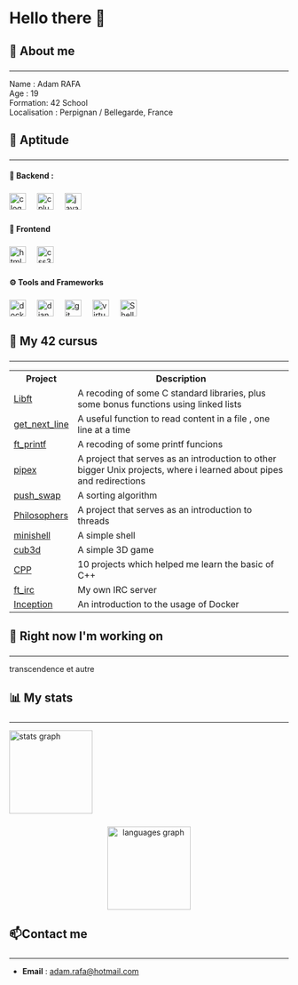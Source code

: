 <h1 align="left">Hello there 👋</h1>

###

<h2 align="left">👾 About me</h2>

###
---

<p align="left">Name : Adam RAFA<br>Age : 19 <br>Formation: 42 School<br>Localisation : Perpignan / Bellegarde, France</p>

###

<h2 align="left">💼 Aptitude</h2>

###

---

<h4 align="left">🔧 Backend :</h4>

###

<div align="left">
  <img src="https://img.shields.io/badge/C-A8B9CC?logo=c&logoColor=black&style=for-the-badge" height="30" alt="c logo"  />
  <img width="12" />
  <img src="https://img.shields.io/badge/C++-00599C?logo=cplusplus&logoColor=white&style=for-the-badge" height="30" alt="cplusplus logo"  />
  <img width="12" />
  <img src="https://img.shields.io/badge/JavaScript-F7DF1E?logo=javascript&logoColor=black&style=for-the-badge" height="30" alt="javascript logo"  />
</div>

###

<h4 align="left">🎨 Frontend</h4>

###

<div align="left">
  <img src="https://img.shields.io/badge/HTML5-E34F26?logo=html5&logoColor=white&style=for-the-badge" height="30" alt="html5 logo"  />
  <img width="12" />
  <img src="https://img.shields.io/badge/CSS3-1572B6?logo=css3&logoColor=white&style=for-the-badge" height="30" alt="css3 logo"  />
</div>

###

<h4 align="left">⚙️ Tools and Frameworks</h4>

###

<div align="left">
  <img src="https://img.shields.io/badge/Docker-2496ED?logo=docker&logoColor=white&style=for-the-badge" height="30" alt="docker logo"  />
  <img width="12" />
  <img src="https://img.shields.io/badge/Django-092E20?logo=django&logoColor=white&style=for-the-badge" height="30" alt="django logo"  />
  <img width="12" />
  <img src="https://img.shields.io/badge/Git-F05032?logo=git&logoColor=white&style=for-the-badge" height="30" alt="git logo"  />
  <img width="12" />
  <img src="https://img.shields.io/badge/VirtualBox-183A61?style=for-the-badge&logo=virtualbox&logoColor=white" alt="virtualbox logo" height="30" />
  <img width="12" />
  <img src="https://img.shields.io/badge/Shell_Script-121011?style=for-the-badge&logo=gnu-bash&logoColor=white" alt="Shell logo" height="30"/>
  
</div>

###

<h2 align="left">🏫 My 42 cursus</h2>

###
---

<p align="left"><table>
  
<tr>
  <th>Project</th>
   <th>Description</th>
</tr>

<tr>
  <td><a href="https://github.com/fveve/Libft">Libft</a></td>
  <td>A recoding of some C standard libraries, plus some bonus functions using linked lists</td>
</tr>
<tr>
  <td><a href="https://github.com/fveve/get_next_line">get_next_line</a></td>
  <td>A useful function to read content in a file , one line at a time</td>
</tr>
<tr>
  <td><a href="https://github.com/fveve/ft_printf">ft_printf</a></td>
  <td>A recoding of some printf funcions</td>
</tr>
<tr>
  <td><a href="https://github.com/fveve/pipex">pipex</a></td>
  <td>A project that serves as an introduction to other bigger Unix projects, where i learned about pipes and redirections</td>
</tr>
<tr>
  <td><a href="https://github.com/fveve/push_swap">push_swap</a></td>
  <td>A sorting algorithm</td>
</tr>
<tr>
  <td><a href="https://github.com/fveve/Philosophers">Philosophers</a></td>
  <td>A project that serves as an introduction to threads</td>
</tr>
<tr>
  <td><a href="https://github.com/fveve/minishell">minishell</a></td>
  <td>A simple shell</td>
</tr>
<tr>
  <td><a href="https://github.com/fveve/cub3d">cub3d</a></td>
  <td>A simple 3D game</td>
</tr>
<tr>
  <td><a href="https://github.com/fveve/CPP">CPP</a></td>
  <td>10 projects which helped me learn the basic of C++</td>
</tr>
<tr>
  <td><a href="https://github.com/fveve/ft_irc">ft_irc</a></td>
  <td>My own IRC server</td>
</tr>
<tr>
  <td><a href="https://github.com/fveve/Inception">Inception</a></td>
  <td>An introduction to the usage of Docker</td>
</tr>
<!--<tr>
  <td ><a href="https://github.com/fveve/ft_transcendence">ft_transcendence</a></td>
  <td>The final project of the 42 cursus</td>
</tr>-->
</table></p>

###

<h2 align="left">🌳 Right now I'm working on</h2>

###
---

<p align="left">transcendence et autre</p>

###

<h2 align="left">📊 My stats</h2>

###
---

<div align="left">
  <img src="https://github-readme-stats.vercel.app/api?username=fveve&hide_title=false&hide_rank=false&show_icons=true&include_all_commits=true&count_private=true&disable_animations=false&theme=dark&locale=en&hide_border=false&order=1&custom_title=Arafa" height="150" alt="stats graph"  />
</div>

###

<p align="left"><div></div></p>

###

<div align="center">
  <img src="https://github-readme-stats.vercel.app/api/top-langs?username=fveve&locale=en&hide_title=false&layout=compact&card_width=320&langs_count=5&theme=dark&hide_border=false&order=2" height="150" alt="languages graph"  />
</div>

###

<h2 align="left">📫Contact me</h3><div></div>

###
---
- **Email**   : adam.rafa@hotmail.com
  </div>
<!-- **Portfolio** :-->

###

###
